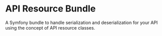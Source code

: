 # API Resource Bundle

A Symfony bundle to handle serialization and deserialization for your API using the concept of API resource classes.
